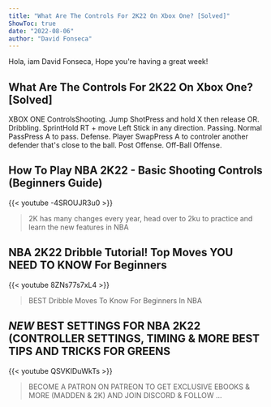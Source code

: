 ```yaml
---
title: "What Are The Controls For 2K22 On Xbox One? [Solved]"
ShowToc: true 
date: "2022-08-06"
author: "David Fonseca" 
---
```


Hola, iam David Fonseca, Hope you're having a great week!
## What Are The Controls For 2K22 On Xbox One? [Solved]
XBOX ONE ControlsShooting. Jump ShotPress and hold X then release OR. 
 Dribbling. SprintHold RT + move Left Stick in any direction. 
 Passing. Normal PassPress A to pass. 
 Defense. Player SwapPress A to controler another defender that's close to the ball. 
 Post Offense. 
 Off-Ball Offense.

## How To Play NBA 2K22 - Basic Shooting Controls (Beginners Guide)
{{< youtube -4SROUJR3u0 >}}
>2K has many changes every year, head over to 2ku to practice and learn the new features in NBA 

## NBA 2K22 Dribble Tutorial! Top Moves YOU NEED TO KNOW For Beginners
{{< youtube 8ZNs77s7xL4 >}}
>BEST Dribble Moves To Know For Beginners In NBA 

## *NEW* BEST SETTINGS FOR NBA 2K22 (CONTROLLER SETTINGS, TIMING & MORE BEST TIPS AND TRICKS FOR GREENS
{{< youtube QSVKIDuWkTs >}}
>BECOME A PATRON ON PATREON TO GET EXCLUSIVE EBOOKS & MORE (MADDEN & 2K) AND JOIN DISCORD & FOLLOW ...

